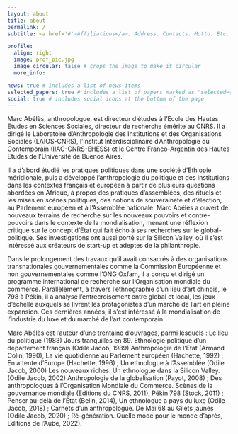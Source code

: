 ```yaml
---
layout: about
title: about
permalink: /
subtitle: <a href='#'>Affiliations</a>. Address. Contacts. Motto. Etc.

profile:
  align: right
  image: prof_pic.jpg
  image_circular: false # crops the image to make it circular
  more_info: 

news: true # includes a list of news items
selected_papers: true # includes a list of papers marked as "selected={true}"
social: true # includes social icons at the bottom of the page
---
```


Marc Abélès, anthropologue, est directeur d’études à l’Ecole des Hautes Etudes en Sciences
Sociales, directeur de recherche émérite au CNRS. Il a dirigé le Laboratoire d’Anthropologie
des Institutions et des Organisations Sociales (LAIOS-CNRS), l’Institut Interdisciplinaire
d’Anthropologie du Contemporain (IIAC-CNRS-EHESS) et le Centre Franco-Argentin des
Hautes Etudes de l’Université de Buenos Aires.


Il a d’abord étudié les pratiques politiques dans une société d’Ethiopie méridionale, puis a
développé l’anthropologie du politique et des institutions dans les contextes français et
européen à partir de plusieurs questions abordées en Afrique, à propos des pratiques
d’assemblées, des rituels et les mises en scènes politiques, des notions de souveraineté et
d’élection, au Parlement européen et à l’Assemblée nationale. Marc Abélès a ouvert de
nouveaux terrains de recherche sur les nouveaux pouvoirs et contre-pouvoirs dans le contexte
de la mondialisation, menant une réflexion critique sur le concept d’Etat qui fait écho à ses
recherches sur le global-politique. Ses investigations ont aussi porté sur la Silicon Valley, où
il s’est intéressé aux créateurs de start-up et adeptes de la philanthropie. 


Dans le prolongement
des travaux qu’il avait consacrés à des organisations transnationales gouvernementales
comme la Commission Européenne et non gouvernementales comme l’ONG Oxfam, il a
conçu et dirigé un programme international de recherche sur l’Organisation mondiale du
commerce. Parallèlement, à travers l’ethnographie d’un lieu d’art chinois, le 798 à Pékin, il a
analysé l’entrecroisement entre global et local, les jeux d’échelle auxquels se livrent les
protagonistes d’un marché de l’art en pleine expansion. Ces dernières années, il s’est intéressé
à la mondialisation de l’industrie du luxe et du marché de l’art contemporain.


Marc Abélès est l’auteur d’une trentaine d’ouvrages, parmi lesquels : Le lieu du politique
(1983) Jours tranquilles en 89. Ethnologie politique d’un département français (Odile Jacob,
1989) Anthropologie de l’Etat (Armand Colin, 1990), La vie quotidienne au Parlement
européen (Hachette, 1992) ; En attente d’Europe (Hachette, 1996) ; Un ethnologue à
l’Assemblée (Odile Jacob, 2000) Les nouveaux riches. Un ethnologue dans la Silicon
Valley.(Odile Jacob, 2002) Anthropologie de la globalisation (Payot, 2008) ; Des
anthropologues à l’Organisation Mondiale du Commerce. Scènes de la gouvernance
mondiale (Editions du CNRS, 2011), Pékin 798 (Stock, 2011) ; Penser au-delà de l’État
(Belin, 2014), Un ethnologue a pays du luxe (Odile Jacob, 2018) ; Carnets d’un
anthropologue. De Mai 68 au Gilets jaunes (Odile Jacob, 2020) ; Ré-génération. Quelle mode
pour le monde d’après, Editions de l’Aube, 2022).

